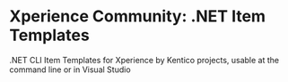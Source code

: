 # Xperience Community: .NET Item Templates

.NET CLI Item Templates for Xperience by Kentico projects, usable at the command line or in Visual Studio
